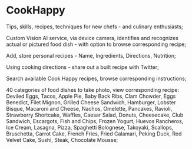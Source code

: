 # CookHappy
Tips, skills, recipes, techniques for new chefs - and culinary enthusiasts;

Custom Vision AI service, via device camera, identifies and recognizes actual or pictured food dish - with option to browse corresponding recipe;

Add, store personal recipes - Name, Ingredients, Directions, Nutrition;

Using cooking directions - share out a built recipe with Twitter;

Search available Cook Happy recipes, browse corresponding instructions;

40 categories of food dishes to take photo, view corresponding recipe: Deviled Eggs, Tacos, Apple Pie, Baby Back Ribs, Clam Chowder, Eggs Benedict, Filet Mignon, Grilled Cheese Sandwich, Hamburger, Lobster Bisque, Macaroni and Cheese, Nachos, Omelette, Pancakes, Ravioli, Strawberry Shortcake, Waffles, Caesar Salad, Donuts, Cheesecake, Club Sandwich, Escargots, Fish and Chips, Frozen Yogurt, Huevos Rancheros, Ice Cream, Lasagna, Pizza, Spaghetti Bolognese, Takoyaki, Scallops, Bruschetta, Carrot Cake, French Fries, Fried Calamari, Peking Duck, Red Velvet Cake, Sushi, Steak, Chocolate Mousse;
